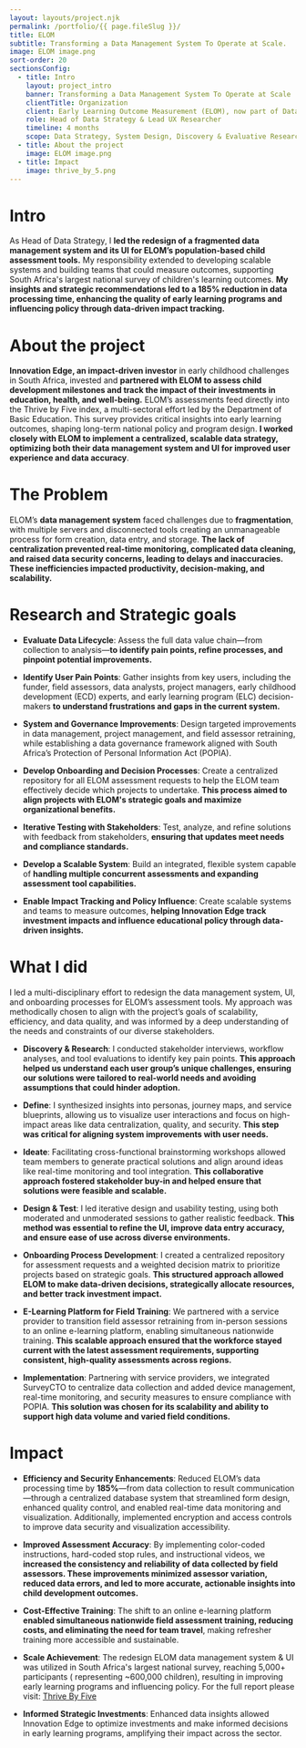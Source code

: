 ```yaml
---
layout: layouts/project.njk
permalink: /portfolio/{{ page.fileSlug }}/
title: ELOM
subtitle: Transforming a Data Management System To Operate at Scale.
image: ELOM image.png
sort-order: 20
sectionsConfig:
  - title: Intro
    layout: project_intro
    banner: Transforming a Data Management System To Operate at Scale
    clientTitle: Organization
    client: Early Learning Outcome Measurement (ELOM), now part of Data Drive 2030
    role: Head of Data Strategy & Lead UX Researcher
    timeline: 4 months
    scope: Data Strategy, System Design, Discovery & Evaluative Research
  - title: About the project
    image: ELOM image.png
  - title: Impact
    image: thrive_by_5.png
---
```


# Intro
As Head of Data Strategy, I **led the redesign of a fragmented data management system and its UI for ELOM’s population-based child assessment tools.** My responsibility extended to developing scalable systems and building teams that could measure outcomes, supporting South Africa's largest national survey of children's learning outcomes. **My insights and strategic recommendations led to a 185% reduction in data processing time, enhancing the quality of early learning programs and influencing policy through data-driven impact tracking.**


# About the project
**Innovation Edge, an impact-driven investor** in early childhood challenges in South Africa, invested and **partnered with ELOM to assess child development milestones and track the impact of their investments in education, health, and well-being.** ELOM’s assessments feed directly into the Thrive by Five index, a multi-sectoral effort led by the Department of Basic Education. This survey provides critical insights into early learning outcomes, shaping long-term national policy and program design. **I worked closely with ELOM to implement a centralized, scalable data strategy, optimizing both their data management system and UI for improved user experience and data accuracy**.


# The Problem
ELOM’s **data management system** faced challenges due to **fragmentation**, with multiple servers and disconnected tools creating an unmanageable process for form creation, data entry, and storage. **The lack of centralization prevented real-time monitoring, complicated data cleaning, and raised data security concerns, leading to delays and inaccuracies. These inefficiencies impacted productivity, decision-making, and scalability.** 

# Research and Strategic goals
- **Evaluate Data Lifecycle**: Assess the full data value chain—from collection to analysis—**to identify pain points, refine processes, and pinpoint potential improvements.**
  
- **Identify User Pain Points**: Gather insights from key users, including the funder, field assessors, data analysts, project managers, early childhood development (ECD) experts, and early learning program (ELC) decision-makers **to understand frustrations and gaps in the current system.**
  
- **System and Governance Improvements**: Design targeted improvements in data management, project management, and field assessor retraining, while establishing a data governance framework aligned with South Africa’s Protection of Personal Information Act (POPIA).
  
- **Develop Onboarding and Decision Processes**: Create a centralized repository for all ELOM assessment requests to help the ELOM team effectively decide which projects to undertake. **This process aimed to align projects with ELOM's strategic goals and maximize organizational benefits.**
  
- **Iterative Testing with Stakeholders**: Test, analyze, and refine solutions with feedback from stakeholders, **ensuring that updates meet needs and compliance standards.**
  
- **Develop a Scalable System**: Build an integrated, flexible system capable of **handling multiple concurrent assessments and expanding assessment tool capabilities.**
  
- **Enable Impact Tracking and Policy Influence**: Create scalable systems and teams to measure outcomes, **helping Innovation Edge track investment impacts and influence educational policy through data-driven insights.**



# What I did
I led a multi-disciplinary effort to redesign the data management system, UI, and onboarding processes for ELOM’s assessment tools. My approach was methodically chosen to align with the project’s goals of scalability, efficiency, and data quality, and was informed by a deep understanding of the needs and constraints of our diverse stakeholders.

- **Discovery & Research**: I conducted stakeholder interviews, workflow analyses, and tool evaluations to identify key pain points. **This approach helped us understand each user group’s unique challenges, ensuring our solutions were tailored to real-world needs and avoiding assumptions that could hinder adoption.**
  
- **Define**: I synthesized insights into personas, journey maps, and service blueprints, allowing us to visualize user interactions and focus on high-impact areas like data centralization, quality, and security. **This step was critical for aligning system improvements with user needs.**
  
- **Ideate**: Facilitating cross-functional brainstorming workshops allowed team members to generate practical solutions and align around ideas like real-time monitoring and tool integration. **This collaborative approach fostered stakeholder buy-in and helped ensure that solutions were feasible and scalable.**
  
- **Design & Test**: I led iterative design and usability testing, using both moderated and unmoderated sessions to gather realistic feedback. **This method was essential to refine the UI, improve data entry accuracy, and ensure ease of use across diverse environments.**
  
- **Onboarding Process Development**: I created a centralized repository for assessment requests and a weighted decision matrix to prioritize projects based on strategic goals. **This structured approach allowed ELOM to make data-driven decisions, strategically allocate resources, and better track investment impact.**

- **E-Learning Platform for Field Training**: We partnered with a service provider to transition field assessor retraining from in-person sessions to an online e-learning platform, enabling simultaneous nationwide training. **This scalable approach ensured that the workforce stayed current with the latest assessment requirements, supporting consistent, high-quality assessments across regions.**
  
- **Implementation**: Partnering with service providers, we integrated SurveyCTO to centralize data collection and added device management, real-time monitoring, and security measures to ensure compliance with POPIA. **This solution was chosen for its scalability and ability to support high data volume and varied field conditions.**

# Impact
- **Efficiency and Security Enhancements**: Reduced ELOM’s data processing time by **185%**—from data collection to result communication—through a centralized database system that streamlined form design, enhanced quality control, and enabled real-time data monitoring and visualization. Additionally, implemented encryption and access controls to improve data security and visualization accessibility.

- **Improved Assessment Accuracy**: By implementing color-coded instructions, hard-coded stop rules, and instructional videos, we **increased the consistency and reliability of data collected by field assessors. These improvements minimized assessor variation, reduced data errors, and led to more accurate, actionable insights into child development outcomes.**

- **Cost-Effective Training**: The shift to an online e-learning platform **enabled simultaneous nationwide field assessment training, reducing costs, and eliminating the need for team travel**, making refresher training more accessible and sustainable.
   
- **Scale Achievement**: The redesign ELOM data management system & UI was utilized in South Africa's largest national survey, reaching 5,000+ participants ( representing ~600,000 children), resulting in improving early learning programs and influencing policy. For the full report please visit: [Thrive By Five](https://thrivebyfive.co.za/)
   
- **Informed Strategic Investments**: Enhanced data insights allowed Innovation Edge to optimize investments and make informed decisions in early learning programs, amplifying their impact across the sector.
